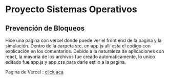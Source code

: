 # Proyecto Sistemas Operativos 
## Prevención de Bloqueos


Hice una pagina con vercel donde puede ver el front end de la pagina y la simulación. Dentro de la carpeta src, en app.js allí esta el codigo con explicación en los comentarios. Debido a la naturaleza de aplicaciones con react, la mayoria de los archivos fue creado automaticamente, lo unico editado fue app.js y app.css para darle estilo a la pagina. 

Pagina de Vercel : [click aca](https://proyecto-so-two.vercel.app/)
